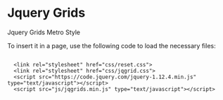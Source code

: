 Jquery Grids
=======

Jquery Grids Metro Style

<p>To insert it in a page, use the following code to load the necessary files:</p>
<pre><code>
  &lt;link rel="stylesheet" href="css/reset.css"&gt;
  &lt;link rel="stylesheet" href="css/jqgrid.css"&gt;
  &lt;script src="https://code.jquery.com/jquery-1.12.4.min.js" type="text/javascript"&gt;&lt;/script&gt;
  &lt;script src="js/jqgrids.min.js" type="text/javascript"&gt;&lt;/script&gt;
  </pre></code>
